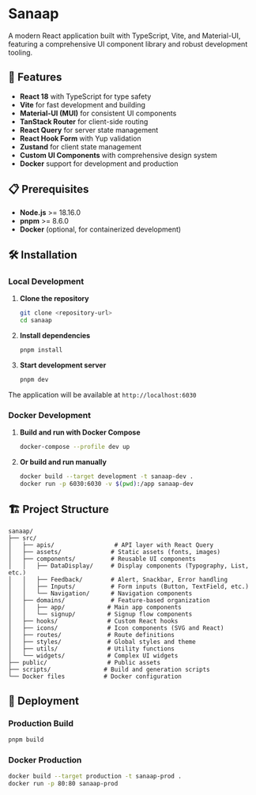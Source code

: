 # Sanaap

A modern React application built with TypeScript, Vite, and Material-UI, featuring a comprehensive UI component library and robust development tooling.

## 🚀 Features

- **React 18** with TypeScript for type safety
- **Vite** for fast development and building
- **Material-UI (MUI)** for consistent UI components
- **TanStack Router** for client-side routing
- **React Query** for server state management
- **React Hook Form** with Yup validation
- **Zustand** for client state management
- **Custom UI Components** with comprehensive design system
- **Docker** support for development and production

## 📋 Prerequisites

- **Node.js** >= 18.16.0
- **pnpm** >= 8.6.0
- **Docker** (optional, for containerized development)

## 🛠️ Installation

### Local Development

1. **Clone the repository**
   ```bash
   git clone <repository-url>
   cd sanaap
   ```

2. **Install dependencies**
   ```bash
   pnpm install
   ```

3. **Start development server**
   ```bash
   pnpm dev
   ```

The application will be available at `http://localhost:6030`

### Docker Development

1. **Build and run with Docker Compose**
   ```bash
   docker-compose --profile dev up
   ```

2. **Or build and run manually**
   ```bash
   docker build --target development -t sanaap-dev .
   docker run -p 6030:6030 -v $(pwd):/app sanaap-dev
   ```

## 🏗️ Project Structure

```
sanaap/
├── src/
│   ├── apis/                 # API layer with React Query
│   ├── assets/              # Static assets (fonts, images)
│   ├── components/          # Reusable UI components
│   │   ├── DataDisplay/     # Display components (Typography, List, etc.)
│   │   ├── Feedback/        # Alert, Snackbar, Error handling
│   │   ├── Inputs/          # Form inputs (Button, TextField, etc.)
│   │   └── Navigation/      # Navigation components
│   ├── domains/             # Feature-based organization
│   │   ├── app/            # Main app components
│   │   └── signup/         # Signup flow components
│   ├── hooks/              # Custom React hooks
│   ├── icons/              # Icon components (SVG and React)
│   ├── routes/             # Route definitions
│   ├── styles/             # Global styles and theme
│   ├── utils/              # Utility functions
│   └── widgets/            # Complex UI widgets
├── public/                 # Public assets
├── scripts/               # Build and generation scripts
└── Docker files           # Docker configuration
```

## 🚀 Deployment

### Production Build
```bash
pnpm build
```

### Docker Production
```bash
docker build --target production -t sanaap-prod .
docker run -p 80:80 sanaap-prod
```
